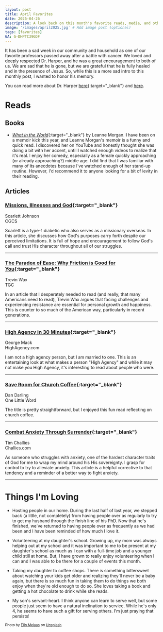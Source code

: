 ```yaml
---
layout: post
title: April Favorites
date: 2025-04-26
description: A look back on this month's favorite reads, media, and other moments. 
image: '/images/april2025.jpg' # Add image post (optional)
tags: [favorites]
GA: G-DHPTC39GDF
---
```

It has been a sad week in our community and household as one of our favorite professors passed away after a battle with cancer. We loved and deeply respected Dr. Harper, and he was a great encouragement to both of us. We are sad that he is gone, but we are grateful that he is fully healed and in the presence of Jesus. So, while this is a more sad intro to this monthly post, I wanted to honor his memory. 

You can read more about Dr. Harper [here](https://www.sebts.edu/news-and-events/headlines/2025/04/respected-scholar-and-professor-of-baptist-studies-keith-harper-passes-away/){:target="_blank"} and [here](https://www.sebts.edu/news-and-events/headlines/2024/08/baptist-history-professor-dr-keith-harper-retires-after-28-years-of-service/?__readwiseLocation=).

# Reads

## Books

- [*What in the World*](https://amzn.to/4iA6roL){:target="_blank"} by Leanne Morgan. I have been on a memoir kick this year, and Leanne Morgan's memoir is a funny and quick read. I discovered her on YouTube and honestly thought she was doing a bit with her accent, until I watched enough videos to realize that it's real. I enjoy her comedy, especially as a female quickly approaching (or already approaching?) middle age. I did find that I was familiar with many of its anecdotes because I've watched enough of her stand-up routine. However, I'd recommend it to anyone looking for a bit of levity in their reading. 

## Articles

### [Missions, Illnesses and God](https://www.thecgcs.org/resources/post/missions-illnesses-and-god/?__readwiseLocation=){:target="_blank"}
Scarlett Johnson
<br>CGCS

Scarlett is a type-1 diabetic who also serves as a missionary overseas. In this article, she discusses how God's purposes carry forth despite our perceived limitations. It is full of hope and encouragement to follow God's call and trust His character throughout all of our struggles.

---

### [The Paradox of Ease: Why Friction is Good for You](https://www.thegospelcoalition.org/blogs/trevin-wax/paradox-ease/?__readwiseLocation){:target="_blank"}
Trevin Wax
<br>TGC

In an article that I desperately needed to read (and really, that many Americans need to read), Trevin Wax argues that facing challenges and experiencing resistance are essential for personal growth and happiness. This is counter to so much of the American way, particularly in recent generations. 

---

### [High Agency in 30 Minutes](https://www.highagency.com/?__readwiseLocation=){:target="_blank"}
George Mack
<br>HighAgency.com

I am not a high agency person, but I am married to one. This is an entertaining look at what makes a person "High Agency" and while it may not make you High Agency, it's interesting to read about people who were.

---

### [Save Room for Church Coffee](hhttps://dandarling.substack.com/p/save-room-for-church-coffee?utm_campaign=posts-open-in-app&triedRedirect=true&__readwiseLocation=){:target="_blank"}
Dan Darling
<br>One Little Word

The title is pretty straightforward, but I enjoyed this fun read reflecting on church coffee.

---

### [Combat Anxiety Through Surrender](https://www.challies.com/articles/combat-anxiety-through-surrender/?__readwiseLocation=){:target="_blank"}
Tim Challies
<br>Challies.com

As someone who struggles with anxiety, one of the hardest character traits of God for me to wrap my mind around his His sovereignty. I grasp for control to try to alleviate anxiety. This article is a helpful corrective to that tendency and a reminder of a better way to fight anxiety.

---

# Things I'm Loving

- Hosting people in our home. During the last half of last year, we stepped back (a little, not completely) from having people over as regularly to try to get my husband through the finish line of his PhD. Now that he's finished, we've returned to having people over as frequently as we had been and I have been reminded of how much I love it.

- Volunteering at my daughter's school. Growing up, my mom was always helping out at my school and it was important to me to be present at my daughter's school as much as I can with a full-time job and a younger child still at home. But, I have grown to really enjoy volunteering when I can and I was able to be there for a couple of events this month.

- Taking my daughter to coffee shops. There is something bittersweet about watching your kids get older and realizing they'll never be a baby again, but there is so much fun in taking them to do things we both enjoy when they're old enough to do so. She loves taking a book and getting a hot chocolate to drink while she reads.

- My son's servant-heart. I think anyone can learn to serve well, but some people just seem to have a natural inclination to service. While he's only 4, he seems to have such a gift for serving others. I'm just praying that persists!   

<sub>Photo by <a href="https://unsplash.com/@elin_mel?utm_content=creditCopyText&utm_medium=referral&utm_source=unsplash">Elin Melaas</a> on <a href="https://unsplash.com/photos/a-cup-of-coffee-next-to-an-open-book-pUk5lhLyHTg?utm_content=creditCopyText&utm_medium=referral&utm_source=unsplash">Unsplash</a></sub>